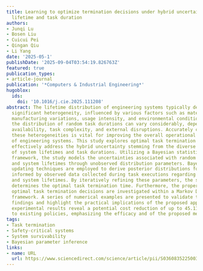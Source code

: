 ```yaml
---
title: Learning to optimize termination decisions under hybrid uncertainty of system
  lifetime and task duration
authors:
- Junqi Lu
- Bosen Liu
- Cuicui Pei
- Qingan Qiu
- Li Yang
date: '2025-05-1'
publishDate: '2025-09-04T03:54:19.826763Z'
featured: true
publication_types:
- article-journal
publication: '*Computers & Industrial Engineering*'
hugoblox:
  ids:
    doi: '10.1016/j.cie.2025.111208'
abstract: The lifetime distribution of engineering systems typically demonstrates
  significant heterogeneity, influenced by various factors such as material quality,
  manufacturing variations, usage intensity, and environmental conditions. Meanwhile,
  the distribution of random task durations can vary considerably, depending on resource
  availability, task complexity, and external disruptions. Accurately characterizing
  these heterogeneities is vital for improving the overall operational efficiency
  of engineering systems. This study explores optimal task termination decisions that
  effectively address the hybrid uncertainty stemming from the diverse distributions
  of system lifetimes and task durations. Utilizing a Bayesian statistical learning
  framework, the study models the uncertainties associated with random task durations
  and system lifetimes through unobserved distribution parameters. Bayesian parameter
  updating techniques are employed to derive posterior distributions for these parameters,
  informed by observed data collected during task executions regarding task durations
  and system lifetimes. By iteratively refining these parameters, the study dynamically
  determines the optimal task termination time. Furthermore, the properties of the
  optimal task termination decisions are investigated within a Markov Decision Process
  framework. A series of numerical examples are presented to validate the theoretical
  findings and highlight the practical implications of the proposed approach. The
  experimental results reveal a potential cost reduction of up to 45.11% compared
  to existing policies, emphasizing the efficacy and of the proposed methodology.
tags:
- Task termination
- Safety-critical systems
- System survivability
- Bayesian parameter inference
links:
- name: URL
  url: https://www.sciencedirect.com/science/article/pii/S0360835225003547
---
```

